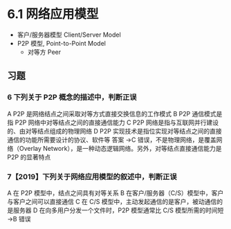 # 6.1 网络应用模型

- 客户/服务器模型 Client/Server Model
- P2P 模型, Point-to-Point Model
  - 对等方 Peer

## 习题

### 6 下列关于 P2P 概念的描述中，判断正误

A P2P 是网络结点之间采取对等方式直接交换信息的工作模式
B P2P 通信模式是指 P2P 网络中对等结点之间的直接通信能力
C P2P 网络是指与互联网并行建设的、由对等结点组成的物理网络
D P2P 实现技术是指位实现对等结点之间的直接通信的功能所需要设计的协议、软件等
答案 →C 错误，不是物理网络，是覆盖网络（Overlay Network），是一种动态逻辑网络。另外，对等结点直接通信能力是 P2P 的显著特点

### 7【2019】下列关于网络应用模型的叙述中，判断正误

A 在 P2P 模型中，结点之间具有对等关系
B 在客户/服务器（C/S）模型中，客户与客户之间可以直接通信
C 在 C/S 模型中，主动发起通信的是客户，被动通信的是服务器
D 在向多用户分发一个文件时，P2P 模型通常比 C/S 模型所需的时间短 →B 错误
